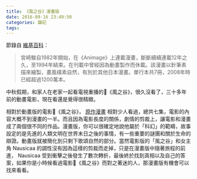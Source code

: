 ```yaml
---
title: 《風之谷》漫畫版
date: 2016-09-16 23:49:50
categories: 雜記
tags:
---
```


節錄自 [維基百科](https://zh.wikipedia.org/zh-hant/%E9%A3%8E%E4%B9%8B%E8%B0%B7#.E5.8E.9F.E4.BD.9C.E6.BC.AB.E7.95.AB)：
> 宮崎駿自1982年開始，在《Animage》上連載漫畫，斷斷續續連載12年之久，至1994年結束。在刊載中曾經因為動畫製作而休載。該漫畫以針筆素描來繪製，畫風樸素自然，有別於其他日本漫畫。單行本共7冊，2008年時已經超過1200萬本。

中秋假期，和家人在老家一起看電視重播的《風之谷》，很久沒看了，三十多年前的動畫電影，現在看還是覺得很精緻。

相對於動畫版的電影《風之谷》， [原作漫畫](http://www.books.com.tw/products/0010100851) 相對少人看過，總共七集，電影的內容大概不到漫畫的一半。而且因為電影長度的關係，劇情的剪裁上，讓電影和漫畫成了兩個很不同的作品。漫畫版，你可以很確定地說他屬於「科幻」的範疇，故事設定的是先進的人類文明在世界末日之後的事情，有一些重要的謎團和關於生命的辯證。動畫版就被簡化到只剩下歌頌自然的部分。當然電影版的「風之谷」和女主角 Nausicaa 的調性沒有因為這樣的剪裁而走掉，只是在漫畫版中隨著旅程的前進， Nausicaa 受到衝擊之後發生了數次轉折，最後終於找到真相以及自己的答案，如果你是小時候看過電影《風之谷》而對之著迷的人，那漫畫版有機會可以找來看看。
